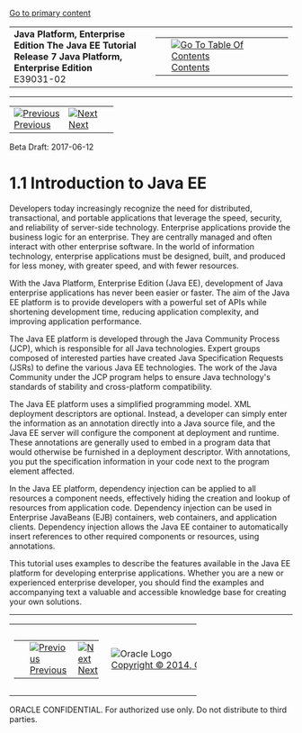 [Go to primary content](#BEGIN)

<table>
<colgroup>
<col width="50%" />
<col width="50%" />
</colgroup>
<tbody>
<tr class="odd">
<td><strong>Java Platform, Enterprise Edition The Java EE Tutorial</strong><br />
<strong>Release 7 Java Platform, Enterprise Edition</strong><br />
E39031-02</td>
<td><table>
<tbody>
<tr class="odd">
<td> </td>
<td><a href="toc.htm"><img src="../../dcommon/gifs/toc.gif" alt="Go To Table Of Contents" /><br />
<span class="icon">Contents</span></a></td>
</tr>
</tbody>
</table></td>
</tr>
</tbody>
</table>

-----

<table>
<tbody>
<tr class="odd">
<td><a href="overview.htm"><img src="../../dcommon/gifs/leftnav.gif" alt="Previous" /><br />
<span class="icon">Previous</span></a> </td>
<td><a href="overview002.htm"><img src="../../dcommon/gifs/rightnav.gif" alt="Next" /><br />
<span class="icon">Next</span></a></td>
<td> </td>
</tr>
</tbody>
</table>

Beta Draft: 2017-06-12

# 1.1 Introduction to Java EE

Developers today increasingly recognize the need for distributed,
transactional, and portable applications that leverage the speed,
security, and reliability of server-side technology. Enterprise
applications provide the business logic for an enterprise. They are
centrally managed and often interact with other enterprise software. In
the world of information technology, enterprise applications must be
designed, built, and produced for less money, with greater speed, and
with fewer resources.

With the Java Platform, Enterprise Edition (Java EE), development of
Java enterprise applications has never been easier or faster. The aim of
the Java EE platform is to provide developers with a powerful set of
APIs while shortening development time, reducing application complexity,
and improving application performance.

The Java EE platform is developed through the Java Community Process
(JCP), which is responsible for all Java technologies. Expert groups
composed of interested parties have created Java Specification Requests
(JSRs) to define the various Java EE technologies. The work of the Java
Community under the JCP program helps to ensure Java technology's
standards of stability and cross-platform compatibility.

The Java EE platform uses a simplified programming model. XML deployment
descriptors are optional. Instead, a developer can simply enter the
information as an annotation directly into a Java source file, and the
Java EE server will configure the component at deployment and runtime.
These annotations are generally used to embed in a program data that
would otherwise be furnished in a deployment descriptor. With
annotations, you put the specification information in your code next to
the program element affected.

In the Java EE platform, dependency injection can be applied to all
resources a component needs, effectively hiding the creation and lookup
of resources from application code. Dependency injection can be used in
Enterprise JavaBeans (EJB) containers, web containers, and application
clients. Dependency injection allows the Java EE container to
automatically insert references to other required components or
resources, using annotations.

This tutorial uses examples to describe the features available in the
Java EE platform for developing enterprise applications. Whether you are
a new or experienced enterprise developer, you should find the examples
and accompanying text a valuable and accessible knowledge base for
creating your own solutions.

-----

<table style="width:66%;">
<colgroup>
<col width="33%" />
<col width="0%" />
<col width="33%" />
</colgroup>
<tbody>
<tr class="odd">
<td><table style="width:96%;">
<colgroup>
<col width="0%" />
<col width="48%" />
<col width="48%" />
</colgroup>
<tbody>
<tr class="odd">
<td> </td>
<td><a href="overview.htm"><img src="../../dcommon/gifs/leftnav.gif" alt="Previous" /><br />
<span class="icon">Previous</span></a> </td>
<td><a href="overview002.htm"><img src="../../dcommon/gifs/rightnav.gif" alt="Next" /><br />
<span class="icon">Next</span></a></td>
</tr>
</tbody>
</table></td>
<td><img src="../../dcommon/gifs/oracle.gif" alt="Oracle Logo" class="copyrightlogo" /> <a href="../../dcommon/html/cpyr.htm"><br />
<span class="copyrightlogo">Copyright © 2014, Oracle and/or its affiliates. All rights reserved.</span></a></td>
<td><table>
<tbody>
<tr class="odd">
<td> </td>
<td><a href="toc.htm"><img src="../../dcommon/gifs/toc.gif" alt="Go To Table Of Contents" /><br />
<span class="icon">Contents</span></a></td>
</tr>
</tbody>
</table></td>
</tr>
</tbody>
</table>

ORACLE CONFIDENTIAL. For authorized use only. Do not distribute to third parties.
